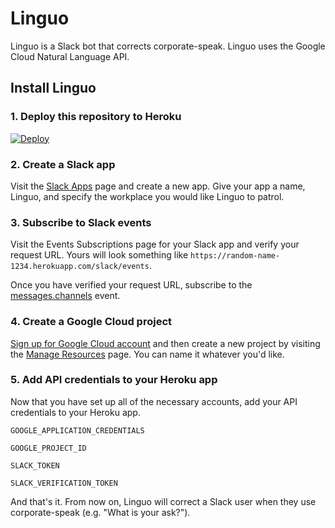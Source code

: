 # Linguo
Linguo is a Slack bot that corrects corporate-speak. Linguo uses the Google Cloud Natural Language API.

## Install Linguo

### 1. Deploy this repository to Heroku
[![Deploy](https://www.herokucdn.com/deploy/button.svg)](https://heroku.com/deploy)

### 2. Create a Slack app
Visit the [Slack Apps](https://api.slack.com/apps) page and create a new app. Give your app a name, Linguo, and specify the workplace you would like Linguo to patrol.

### 3. Subscribe to Slack events
Visit the Events Subscriptions page for your Slack app and verify your request URL. Yours will look something like `https://random-name-1234.herokuapp.com/slack/events`.

Once you have verified your request URL, subscribe to the [messages.channels](https://api.slack.com/events/message.channels) event.

### 4. Create a Google Cloud project
[Sign up for Google Cloud account](http://console.cloud.google.com/) and then create a new project by visiting the [Manage Resources](https://console.cloud.google.com/cloud-resource-manager) page. You can name it whatever you'd like.

### 5. Add API credentials to your Heroku app
Now that you have set up all of the necessary accounts, add your API credentials to your Heroku app.

`GOOGLE_APPLICATION_CREDENTIALS`

`GOOGLE_PROJECT_ID`

`SLACK_TOKEN`

`SLACK_VERIFICATION_TOKEN`


And that's it. From now on, Linguo will correct a Slack user when they use corporate-speak (e.g. "What is your ask?").
